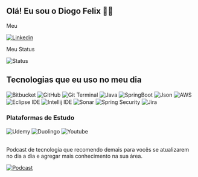 ## Olá! Eu sou o Diogo Felix 👨‍💻

Meu

[![Linkedin](https://img.shields.io/badge/LinkedIn-0077B5?style=for-the-badge&logo=linkedin&logoColor=white)](https://www.linkedin.com/in/diogo-felix-784242bb/)

Meu Status

![Status](https://github-readme-stats.vercel.app/api?username=diogocarpio_icons=true&theme=dracula)

## Tecnologias que eu uso no meu dia

<div style="display: inline_block">
  <img align="center" alt="Bitbucket" src="https://img.shields.io/badge/Bitbucket-0747a6?style=for-the-badge&logo=bitbucket&logoColor=white" />
  <img align="center" alt="GitHub" src="https://img.shields.io/badge/GitHub-100000?style=for-the-badge&logo=github&logoColor=white" />
  <img align="center" alt="Git Terminal" src="https://img.shields.io/badge/GIT-E44C30?style=for-the-badge&logo=git&logoColor=white" />
  <img align="center" alt="Java" src="https://img.shields.io/badge/Java-ED8B00?style=for-the-badge&logo=openjdk&logoColor=white" />
  <img align="center" alt="SpringBoot" src="https://img.shields.io/badge/Spring-6DB33F?style=for-the-badge&logo=spring&logoColor=white" />
  <img align="center" alt="Json" src="https://img.shields.io/badge/json%20web%20tokens-323330?style=for-the-badge&logo=json-web-tokens&logoColor=pink" />
  <img align="center" alt="AWS" src="https://img.shields.io/badge/Amazon_AWS-FF9900?style=for-the-badge&logo=amazonaws&logoColor=white" />
  <img align="center" alt="Eclipse IDE" src="https://img.shields.io/badge/Eclipse-2C2255?style=for-the-badge&logo=eclipse&logoColor=white" />
  <img align="center" alt="Intellij IDE" src="https://img.shields.io/badge/IntelliJ_IDEA-000000.svg?style=for-the-badge&logo=intellij-idea&logoColor=white" />
  <img align="center" alt="Sonar" src="https://img.shields.io/badge/SonarLint-CB2029?style=for-the-badge&logo=sonarlint&logoColor=white" />
  <img align="center" alt="Spring Security" src="https://img.shields.io/badge/Spring_Security-6DB33F?style=for-the-badge&logo=Spring-Security&logoColor=white" />
  <img align="center" alt="Jira" src="https://img.shields.io/badge/Jira-0052CC?style=for-the-badge&logo=Jira&logoColor=white" />

 <h3>Plataformas de Estudo</h3> 
  <img align="center" alt="Udemy" src="https://img.shields.io/badge/Udemy-EC5252?style=for-the-badge&logo=Udemy&logoColor=white" />
  <img align="center" alt="Duolingo" src="https://img.shields.io/badge/Duolingo-58CC02?style=for-the-badge&logo=Duolingo&logoColor=white" />
  <img align="center" alt="Youtube" src="https://img.shields.io/badge/YouTube-FF0000?style=for-the-badge&logo=youtube&logoColor=white" />
</div><br/>

Podcast de tecnologia que recomendo demais para vocês se atualizarem no dia a dia e agregar mais conhecimento na sua área.

[![Podcast](https://img.shields.io/badge/Spotify-1ED760?&style=for-the-badge&logo=spotify&logoColor=white)](https://open.spotify.com/show/2p0Vx75OmfsXktyLBuLuSf)
